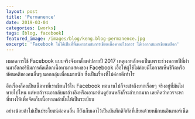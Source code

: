 ```yaml
---
layout: post
title: 'Permanence'
date: 2019-03-04
categories: [works]
tags: [blog, facebook]
featured_image: /images/blog/keng.blog-permanence.jpg
excerpt: 'Facebook ไม่ได้เป็นที่ที่เหมาะสมกับการเขียนเนื้อหาอะไรถาวร ได้เวลากลับมาเขียนบล็อก'
---
```


ผมลดการใช้ Facebook แบบจริงจังมาตั้งแต่ปลายปี 2017 เหตุผลหลักคงเป็นเพราะช่วงหลายปีที่ผ่านมาอัลกอริธึมการคัดเลือกเนื้อหามาแสดงของ Facebook เอื้อให้ผู้ใช้ไม่ค่อยมีโอกาสเห็นชีวิตหรือทัศนคติของคนอื่นๆ นอกกลุ่มเพื่อนมากนัก ซึ่งเป็นเรื่องที่ไม่ค่อยดีเท่าไร

อีกเรื่องก็คงเป็นเนื้อหาที่เราเขียนไว้ใน Facebook พอนานไปก็จะเข้าถึงยากเรื่อยๆ จริงอยู่ที่มันไม่หายไปไหน แต่พอถ้าจะเอากลับมาอ้างอิงหรือเอามาค้นดูย้อนหลังก็จะลำบากมาก เลยคิดว่าควรจะหาที่ทางให้เพื่อจัดเก็บเนื้อหาเหล่านั้นให้เป็นระเบียบ

อย่างน้อยถ้าไม่เป็นประโยชน์ต่อคนอื่น ก็ยังเก็บเอาไว้เป็นบันทึกดิจิทัลที่เขียนด้วยหมึกบนอินเทอร์เน็ต
